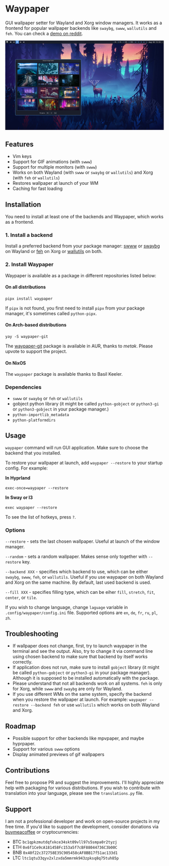 # Waypaper

GUI wallpaper setter for Wayland and Xorg window managers. It works as a frontend for popular wallpaper backends like `swaybg`, `swww`, `wallutils` and `feh`. You can check a [demo on reddit](https://www.reddit.com/r/unixporn/comments/15lbhuc/hyprland_waypaper_gui_wallpaper_setter_for_wayland/).

![screenshot](screenshot.jpg)

## Features

- Vim keys
- Support for GIF animations (with `swww`)
- Support for multiple monitors (with `swww`)
- Works on both Wayland (with `swww` or `swaybg` or `wallutils`) and Xorg (with `feh` or `wallutils`)
- Restores wallpaper at launch of your WM
- Caching for fast loading
  
## Installation

You need to install at least one of the backends and Waypaper, which works as a frontend.

### 1. Install a backend

Install a preferred backend from your package manager: [swww](https://github.com/Horus645/swww) or [swaybg](https://github.com/swaywm/swaybg) on Wayland or [feh](https://github.com/derf/feh) on Xorg or [wallutils](https://github.com/xyproto/wallutils) on both.

### 2. Install Waypaper

Waypaper is available as a package in different repositories listed below:

#### On all distributions

`pipx install waypaper`

If `pipx` is not found, you first need to install `pipx` from your package manager, it's sometimes called `python-pipx`.

#### On Arch-based distributions

`yay -S waypaper-git`

The [waypaper-git](https://aur.archlinux.org/packages/waypaper-git) package is available in AUR, thanks to *metak*. Please upvote to support the project.

#### On NixOS

The `waypaper` package is available thanks to Basil Keeler.

### Dependencies

- `swww` or `swaybg` or `feh` or `wallutils`
- gobject python library (it might be called `python-gobject` or `python3-gi` or `python3-gobject` in your package manager.)
- `python-importlib_metadata`
- `python-platformdirs`

## Usage

`waypaper` command will run GUI application. Make sure to choose the backend that you installed.

To restore your wallpaper at launch, add `waypaper --restore` to your startup config. For example:

**In Hyprland**

`exec-once=waypaper --restore`

**In Sway or I3**

`exec waypaper --restore`
 
To see the list of hotkeys, press `?`.

### Options

`--restore` - sets the last chosen wallpaper. Useful at launch of the window manager.

`--random` - sets a random wallpaper. Makes sense only together with `--restore` key.

`--backend XXX` - specifies which backend to use, which can be either `swaybg`, `swww`, `feh`, or `wallutils`. Useful if you use waypaper on both Wayland and Xorg on the same machine. By default, last used backend is used.

`--fill XXX` - specifies filling type, which can be eiher `fill`, `stretch`, `fit`, `center`, or `tile`.

If you wish to change language, change `laguage` variable in `.config/waypaper/config.ini` file. Supported options are `en`, `de`, `fr`, `ru`, `pl`, `zh`.

## Troubleshooting

- If wallpaper does not change, first, try to launch waypaper in the terminal and see the output. Also, try to change it via command line using chosen backend to make sure that backend by itself works correctly.
- If application does not run, make sure to install `gobject` library (it might be called `python-gobject` or `python3-gi` in your package manager). Although it is supposed to be installed automatically with the package.
- Please understand that not all backends work on all systems. `feh` is only for Xorg, while `swww` and `swaybg` are only for Wayland.
- If you use different WMs on the same system, specify the backend when you restore the wallpaper at launch. For example: `waypaper --restore --backend feh` or use `wallutils` which works on both Wayland and Xorg.

## Roadmap

- Possible support for other backends like mpvpaper, and maybe hyprpaper.
- Support for various `swww` options
- Display animated previews of gif wallpapers

## Contributions

Feel free to propose PR and suggest the improvements. I'll highly appreciate help with packaging for various distributions. If you wish to contribute with translation into your language, please see the `translations.py` file.

## Support

I am not a professional developer and work on open-source projects in my free time. If you'd like to support the development, consider donations via [buymeacoffee](https://www.buymeacoffee.com/angryprofessor) or cryptocurrencies:

- BTC `bc1qpkzmutdqfxkce34skt09vll97s5smpa0r2tyzj`
- ETH `0x6f1Ce9cA181458Fc153a5f7cBF88044736C3b00C`
- BNB `0x40f22c372758E35C905458cAF8BB17f51ac133d1`
- LTC `ltc1qtu33qyv2xlzxda5mmrmk943zpksq8q75tuh85p`
